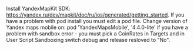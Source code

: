 Install YandexMapKit SDK: https://yandex.ru/dev/mapkit/doc/ru/ios/generated/getting_started. If you have a problem with pod install you must edit a pod file. Change version of Yandex maps mobile on: pod 'YandexMapsMobile', '4.4.0-lite'
if you have a problem with sandbox error - you must pick a CoinRates in Targets and in User Script Sandboxing switch debug and release resloved to "No".
